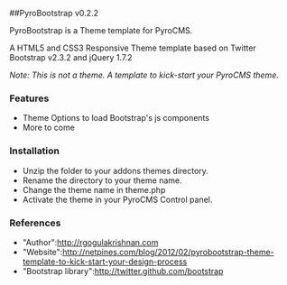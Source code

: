 ##PyroBootstrap v0.2.2

PyroBootstrap is a Theme template for PyroCMS.

A HTML5 and CSS3 Responsive Theme template based on Twitter Bootstrap v2.3.2 and jQuery 1.7.2

*Note: This is not a theme. A template to kick-start your PyroCMS theme.*

### Features

* Theme Options to load Bootstrap's js components
* More to come

### Installation

* Unzip the folder to your addons themes directory.
* Rename the directory to your theme name.
* Change the theme name in theme.php
* Activate the theme in your PyroCMS Control panel.

### References

* "Author":http://rgogulakrishnan.com
* "Website":http://netpines.com/blog/2012/02/pyrobootstrap-theme-template-to-kick-start-your-design-process
* "Bootstrap library":http://twitter.github.com/bootstrap
